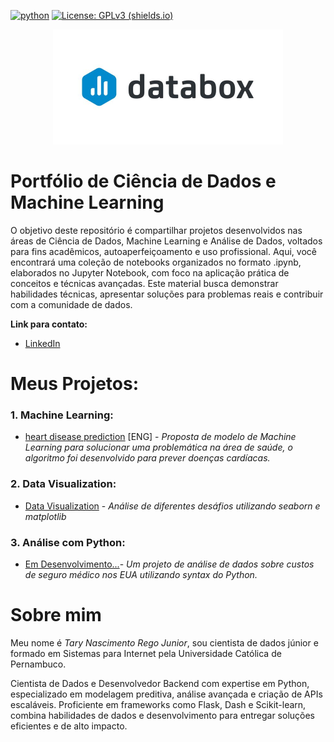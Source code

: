 [](https://www.linkedin.com/in/tary-nascimento-r-junior/) [![python](https://img.shields.io/badge/python-v3.9-yellowgreen)](https://www.python.org/downloads/) [![License: GPLv3 (shields.io)](https://img.shields.io/badge/License-GPLv3-yellow.svg)](https://perso.crans.org/besson/LICENSE.html)



<p align = 'center'><img src="logo/AI-gestuurde analyse en rapportage met Databox - Daitabase.jpg" style="zoom:50%;" /> </p>


# Portfólio de Ciência de Dados e Machine Learning

O objetivo deste repositório é compartilhar projetos desenvolvidos nas áreas de Ciência de Dados, Machine Learning e Análise de Dados, voltados para fins acadêmicos, autoaperfeiçoamento e uso profissional. Aqui, você encontrará uma coleção de notebooks organizados no formato .ipynb, elaborados no Jupyter Notebook, com foco na aplicação prática de conceitos e técnicas avançadas. Este material busca demonstrar habilidades técnicas, apresentar soluções para problemas reais e contribuir com a comunidade de dados.

**Link para contato:**

* [LinkedIn](https://www.linkedin.com/in/tary-nascimento-r-junior/)

# Meus Projetos:

### 1. Machine Learning:
* [heart disease prediction](https://github.com/TN-Junior/previsao-doencas-cardiacas/blob/main/prev_doencas_cardiacas.ipynb) [ENG] - *Proposta de modelo de Machine Learning para solucionar uma problemática na área de saúde, o algoritmo foi desenvolvido para prever doenças cardíacas.*


### 2. Data Visualization:

* [Data Visualization](https://github.com/TN-Junior/data_visualization/blob/main/seaborn.ipynb) - *Análise de diferentes desáfios utilizando seaborn e matplotlib*


### 3. Análise com Python:

* [Em Desenvolvimento...](https://github.com/)-  *Um projeto de análise de dados sobre custos de seguro médico nos EUA utilizando syntax do Python.*

# Sobre mim

Meu nome é *Tary Nascimento Rego Junior*, sou cientista de dados júnior e formado em Sistemas para Internet pela Universidade Católica de Pernambuco.

Cientista de Dados e Desenvolvedor Backend com expertise em Python, especializado em modelagem preditiva, análise avançada e criação de APIs escaláveis. Proficiente em frameworks como Flask, Dash e Scikit-learn, combina habilidades de dados e desenvolvimento para entregar soluções eficientes e de alto impacto.

